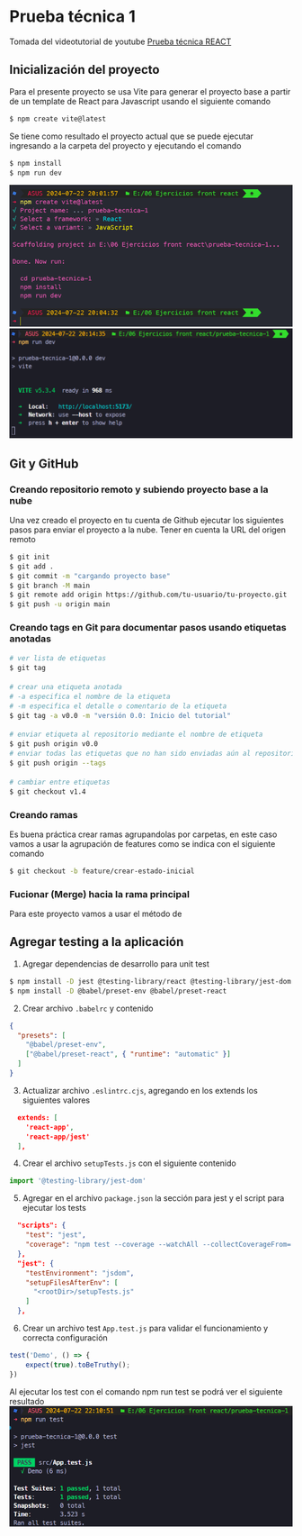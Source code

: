 # Prueba técnica 1

Tomada del videotutorial de youtube [Prueba técnica REACT](https://www.youtube.com/watch?v=2Lmz87uYBsw)

## Inicialización del proyecto
Para el presente proyecto se usa Vite para generar el proyecto base a partir de un template de React para Javascript usando el siguiente comando
``` bash
$ npm create vite@latest
```
Se tiene como resultado el proyecto actual que se puede ejecutar ingresando a la carpeta del proyecto y ejecutando el comando
 ``` bash
$ npm install
$ npm run dev
```
![alt text](./assets/consola_2.png)
![alt text](./assets/consola_3.png)

## Git y GitHub

### Creando repositorio remoto y subiendo proyecto base a la nube
Una vez creado el proyecto en tu cuenta de Github ejecutar los siguientes pasos para enviar el proyecto a la nube. Tener en cuenta la URL del origen remoto
``` bash
$ git init
$ git add .
$ git commit -m "cargando proyecto base"
$ git branch -M main
$ git remote add origin https://github.com/tu-usuario/tu-proyecto.git
$ git push -u origin main
```

### Creando tags en Git para documentar pasos usando etiquetas anotadas
``` bash
# ver lista de etiquetas
$ git tag

# crear una etiqueta anotada
# -a especifica el nombre de la etiqueta
# -m especifica el detalle o comentario de la etiqueta
$ git tag -a v0.0 -m "versión 0.0: Inicio del tutorial"

# enviar etiqueta al repositorio mediante el nombre de etiqueta
$ git push origin v0.0
# enviar todas las etiquetas que no han sido enviadas aún al repositorio
$ git push origin --tags

# cambiar entre etiquetas
$ git checkout v1.4
```

### Creando ramas
Es buena práctica crear ramas agrupandolas por carpetas, en este caso vamos a usar la agrupación de features como se indica con el siguiente comando
``` bash
$ git checkout -b feature/crear-estado-inicial
```

### Fucionar (Merge) hacia la rama principal
Para este proyecto vamos a usar el método de 

## Agregar testing a la aplicación

1. Agregar dependencias de desarrollo para unit test
``` bash
$ npm install -D jest @testing-library/react @testing-library/jest-dom
$ npm install -D @babel/preset-env @babel/preset-react
```

2. Crear archivo `.babelrc` y contenido
``` JSON
{
  "presets": [
    "@babel/preset-env",
    ["@babel/preset-react", { "runtime": "automatic" }]
  ]
}
```

3. Actualizar archivo `.eslintrc.cjs`, agregando en los extends los siguientes valores
``` JSON
  extends: [
    'react-app', 
    'react-app/jest'
  ],
``` 

4. Crear el archivo `setupTests.js` con el siguiente contenido
``` js
import '@testing-library/jest-dom'
```

5. Agregar en el archivo `package.json` la sección para jest y el script para ejecutar los tests
``` JSON
  "scripts": {
    "test": "jest",
    "coverage": "npm test --coverage --watchAll --collectCoverageFrom='src/**/*.{js,jsx}'"
  },
  "jest": {
    "testEnvironment": "jsdom",
    "setupFilesAfterEnv": [
      "<rootDir>/setupTests.js"
    ]
  },
```

6. Crear un archivo test `App.test.js` para validar el funcionamiento y correcta configuración
``` js
test('Demo', () => {
    expect(true).toBeTruthy();
})
```

Al ejecutar los test con el comando npm run test se podrá ver el siguiente resultado
![alt text](./assets/consola_4.png)